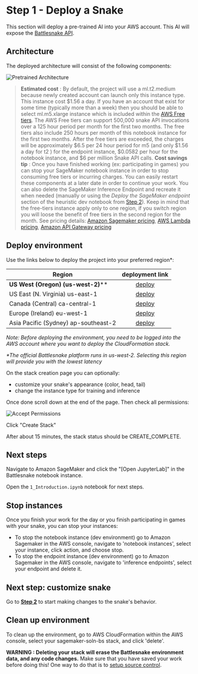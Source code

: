 # Step 1 - Deploy a Snake

This section will deploy a pre-trained AI into your AWS account. This AI will expose the [Battlesnake API](https://docs.battlesnake.com/references/api).

## Architecture

The deployed architecture will consist of the following components:

![Pretrained Architecture](images/ArchitectureSagemakerBattlesnake.png "Pretrained Architecture")

> __Estimated cost__ : By default, the project will use a ml.t2.medium because newly created account can launch only this instance type. This instance cost $1.56 a day. If you have an account that exist for some time (typically more than a week) then you should be able to select ml.m5.xlarge instance which is included within the [AWS Free tiers](https://aws.amazon.com/free/). The AWS Free tiers can support 500,000 snake API invocations over a 125 hour period per month for the first two months. The free tiers also include 250 hours per month of this notebook instance for the first two months.
> After the free tiers are exceeded, the charges will be approximately $6.5 per 24 hour period for m5 (and only $1.56 a day for t2 ) for the endpoint instance, $0.0582 per hour for the notebook instance, and $6 per million Snake API calls.
> __Cost savings tip__ : Once you have finished working (ex: participating in games) you can stop your SageMaker notebook instance in order to stop consuming free tiers or incurring charges. You can easily restart these components at a later date in order to continue your work. You can also delete the SageMaker Inference Endpoint and recreate it when needed (manually or using the _Deploy the SageMaker endpoint_ section of the heuristic dev notebook from [Step 2](UpdateHeuristicsAndDeploy.md)). Keep in mind that the free-tiers instance apply only to one region, if you switch region you will loose the benefit of free tiers in the second region for the month.
> See pricing details: [Amazon Sagemaker pricing](https://aws.amazon.com/sagemaker/pricing/), [AWS Lambda pricing](https://aws.amazon.com/lambda/pricing/), [Amazon API Gateway pricing](https://aws.amazon.com/api-gateway/pricing/)

## Deploy environment

Use the links below to deploy the project into your preferred region\*:

| Region        | deployment link |
| ------------- | :-------------:|
| __US West (Oregon) (us-west-2)__**      | [deploy](https://us-west-2.console.aws.amazon.com/cloudformation/home?region=us-west-2#/stacks/create/review?templateURL=https://sagemaker-solutions-prod-us-west-2.s3.us-west-2.amazonaws.com/sagemaker-battlesnake-ai/1.2.1/deployment/CloudFormation/template.yaml&stackName=sagemaker-soln-bs&param_CreateSageMakerNotebookInstance=true) |
| US East (N. Virginia) us-east-1     | [deploy](https://us-east-1.console.aws.amazon.com/cloudformation/home?region=us-east-1#/stacks/create/review?templateURL=https://sagemaker-solutions-prod-us-east-1.s3.us-east-1.amazonaws.com/sagemaker-battlesnake-ai/1.2.1/deployment/CloudFormation/template.yaml&stackName=sagemaker-soln-bse&param_CreateSageMakerNotebookInstance=true) |
| Canada (Central) ca-central-1     | [deploy](https://ca-central-1.console.aws.amazon.com/cloudformation/home?region=ca-central-1#/stacks/create/review?templateURL=https://sagemaker-solutions-prod-ca-central-1.s3.ca-central-1.amazonaws.com/sagemaker-battlesnake-ai/1.2.1/deployment/CloudFormation/template.yaml&stackName=sagemaker-soln-bs&param_CreateSageMakerNotebookInstance=true) |
| Europe (Ireland) eu-west-1     | [deploy](https://eu-west-1.console.aws.amazon.com/cloudformation/home?region=eu-west-1#/stacks/create/review?templateURL=https://sagemaker-solutions-prod-eu-west-1.s3.eu-west-1.amazonaws.com/sagemaker-battlesnake-ai/1.2.1/deployment/CloudFormation/template.yaml&stackName=sagemaker-soln-bs&param_CreateSageMakerNotebookInstance=true) |
| Asia Pacific (Sydney) ap-southeast-2    | [deploy](https://ap-southeast-2.console.aws.amazon.com/cloudformation/home?region=ap-southeast-2#/stacks/create/review?templateURL=https://sagemaker-solutions-prod-ap-southeast-2.s3.ap-southeast-2.amazonaws.com/sagemaker-battlesnake-ai/1.2.1/deployment/CloudFormation/template.yaml&stackName=sagemaker-soln-bs&param_CreateSageMakerNotebookInstance=true) |

_Note: Before deploying the environment, you need to be logged into the AWS account where you want to deploy the CloudFormation stack._

_\*The official Battlesnake platform runs in us-west-2. Selecting this region will provide you with the lowest latency_

On the stack creation page you can optionally:
 * customize your snake's appearance (color, head, tail)
 * change the instance type for training and inference

Once done scroll down at the end of the page.
Then check all permissions:

![Accept Permissions](images/create-stack.png "Permission checkboxes")

Click "Create Stack"

After about 15 minutes, the stack status should be CREATE_COMPLETE.

## Next steps

Navigate to Amazon SageMaker and click the "[Open JupyterLab]" in the Battlesnake notebook instance.

Open the `1_Introduction.ipynb` notebook for next steps.

## Stop instances

Once you finish your work for the day or you finish participating in games with your snake, you can stop your instances:

* To stop the notebook instance (dev environment) go to Amazon Sagemaker in the AWS console, navigate to 'notebook instances', select your instance, click action, and choose stop.
* To stop the endpoint instance (dev environment) go to Amazon Sagemaker in the AWS console, navigate to 'inference endpoints', select your endpoint and delete it.

## Next step: customize snake

Go to __[Step 2](UpdateHeuristicsAndDeploy.md)__ to start making changes to the snake's behavior.

## Clean up environment

To clean up the environment, go to AWS CloudFormation within the AWS console, select your sagemaker-soln-bs stack, and click 'delete'.

__WARNING : Deleting your stack will erase the Battlesnake environment data, and any code changes.__ Make sure that you have saved your work before doing this! One way to do that is to [setup source control](SetupSourceControl.md).
